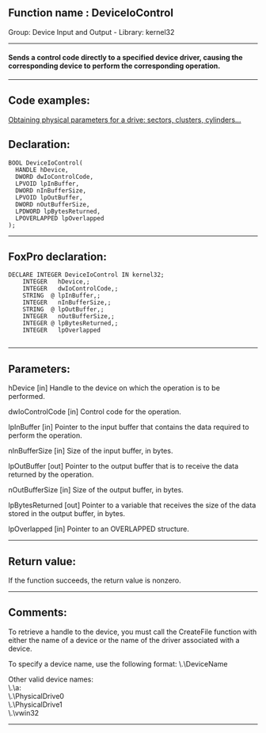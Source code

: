 
## Function name : DeviceIoControl
Group: Device Input and Output - Library: kernel32    
***  


#### Sends a control code directly to a specified device driver, causing the corresponding device to perform the corresponding operation.
***  


## Code examples:
[Obtaining physical parameters for a drive: sectors, clusters, cylinders...](../../samples/sample_101.md)  

## Declaration:
```foxpro  
BOOL DeviceIoControl(
  HANDLE hDevice,
  DWORD dwIoControlCode,
  LPVOID lpInBuffer,
  DWORD nInBufferSize,
  LPVOID lpOutBuffer,
  DWORD nOutBufferSize,
  LPDWORD lpBytesReturned,
  LPOVERLAPPED lpOverlapped
);  
```  
***  


## FoxPro declaration:
```foxpro  
DECLARE INTEGER DeviceIoControl IN kernel32;
	INTEGER   hDevice,;
	INTEGER   dwIoControlCode,;
	STRING  @ lpInBuffer,;
	INTEGER   nInBufferSize,;
	STRING  @ lpOutBuffer,;
	INTEGER   nOutBufferSize,;
	INTEGER @ lpBytesReturned,;
	INTEGER   lpOverlapped
  
```  
***  


## Parameters:
hDevice 
[in] Handle to the device on which the operation is to be performed.

dwIoControlCode 
[in] Control code for the operation.

lpInBuffer 
[in] Pointer to the input buffer that contains the data required to perform the operation.

nInBufferSize 
[in] Size of the input buffer, in bytes.

lpOutBuffer 
[out] Pointer to the output buffer that is to receive the data returned by the operation.

nOutBufferSize 
[in] Size of the output buffer, in bytes. 

lpBytesReturned 
[out] Pointer to a variable that receives the size of the data stored in the output buffer, in bytes.

lpOverlapped 
[in] Pointer to an OVERLAPPED structure.   
***  


## Return value:
If the function succeeds, the return value is nonzero.  
***  


## Comments:
To retrieve a handle to the device, you must call the CreateFile function with either the name of a device or the name of the driver associated with a device.  
  
To specify a device name, use the following format: \\.\DeviceName  
  
Other valid device names:  
\\.\a:  
\\.\PhysicalDrive0  
\\.\PhysicalDrive1  
\\.\vwin32  
  
***  

